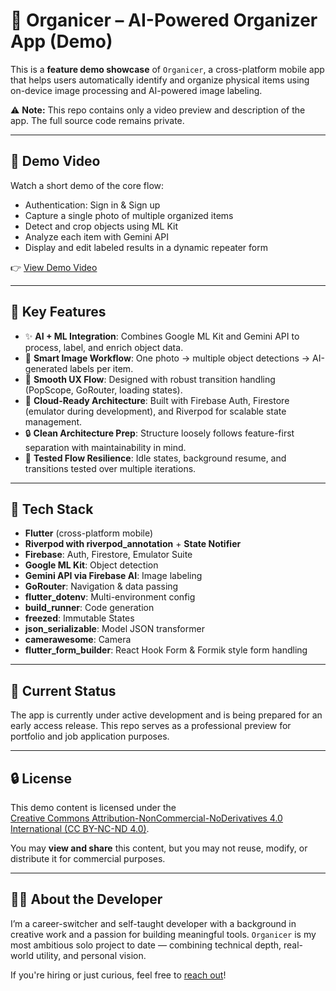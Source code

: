 # 📱 Organicer – AI-Powered Organizer App (Demo)

This is a **feature demo showcase** of `Organicer`, a cross-platform mobile app that helps users automatically identify and organize physical items using on-device image processing and AI-powered image labeling.

⚠️ **Note:** This repo contains only a video preview and description of the app. The full source code remains private.

---

## 🎥 Demo Video

Watch a short demo of the core flow:
- Authentication: Sign in & Sign up
- Capture a single photo of multiple organized items
- Detect and crop objects using ML Kit
- Analyze each item with Gemini API
- Display and edit labeled results in a dynamic repeater form

👉 [View Demo Video](https://drive.google.com/file/d/1-VuDN4p8-N8clkrakhw6dWXIp-WNyLFG/view?usp=drive_link)

---

## 🧠 Key Features

- ✨ **AI + ML Integration**: Combines Google ML Kit and Gemini API to process, label, and enrich object data.
- 📸 **Smart Image Workflow**: One photo → multiple object detections → AI-generated labels per item.
- 🔁 **Smooth UX Flow**: Designed with robust transition handling (PopScope, GoRouter, loading states).
- 📂 **Cloud-Ready Architecture**: Built with Firebase Auth, Firestore (emulator during development), and Riverpod for scalable state management.
- 🔒 **Clean Architecture Prep**: Structure loosely follows feature-first separation with maintainability in mind.
- 🧪 **Tested Flow Resilience**: Idle states, background resume, and transitions tested over multiple iterations.

---

## 🧰 Tech Stack

- **Flutter** (cross-platform mobile)
- **Riverpod with riverpod_annotation** + **State Notifier**
- **Firebase**: Auth, Firestore, Emulator Suite
- **Google ML Kit**: Object detection
- **Gemini API via Firebase AI**: Image labeling
- **GoRouter**: Navigation & data passing
- **flutter_dotenv**: Multi-environment config
- **build_runner**: Code generation
- **freezed**: Immutable States
- **json_serializable**: Model JSON transformer
- **camerawesome**: Camera
- **flutter_form_builder**: React Hook Form & Formik style form handling

---

## 📍 Current Status

The app is currently under active development and is being prepared for an early access release.
This repo serves as a professional preview for portfolio and job application purposes.

---

## 🔒 License

This demo content is licensed under the  
[Creative Commons Attribution-NonCommercial-NoDerivatives 4.0 International (CC BY-NC-ND 4.0)](https://creativecommons.org/licenses/by-nc-nd/4.0/).

You may **view and share** this content, but you may not reuse, modify, or distribute it for commercial purposes.

---

## 🙋‍♂️ About the Developer

I’m a career-switcher and self-taught developer with a background in creative work and a passion for building meaningful tools. `Organicer` is my most ambitious solo project to date — combining technical depth, real-world utility, and personal vision.

If you're hiring or just curious, feel free to [reach out](mailto:tok.riady@gmail.com)!


